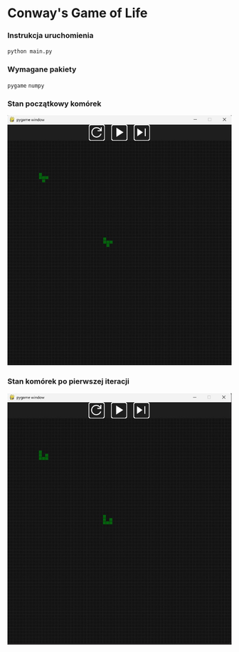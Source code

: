 # Conway's Game of Life

### Instrukcja uruchomienia

`python main.py`

### Wymagane pakiety

`pygame`
`numpy`

### Stan początkowy komórek

![](./screenshots/start.jpg)

### Stan komórek po pierwszej iteracji

![](./screenshots/iteration.jpg)
